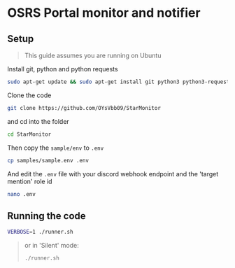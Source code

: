 # OSRS Portal monitor and notifier

## Setup

> This guide assumes you are running on Ubuntu

Install git, python and python requests

```sh
sudo apt-get update && sudo apt-get install git python3 python3-requests
```

Clone the code

```sh
git clone https://github.com/OYsVbb09/StarMonitor 
```

and cd into the folder

```sh
cd StarMonitor
```

Then copy the `sample/env` to `.env`

```sh
cp samples/sample.env .env
```

And edit the `.env` file with your discord webhook endpoint and the 'target mention' role id

```sh
nano .env
```

## Running the code

```sh
VERBOSE=1 ./runner.sh
```

> or in 'Silent' mode:
>
> ```sh
> ./runner.sh
> ```
